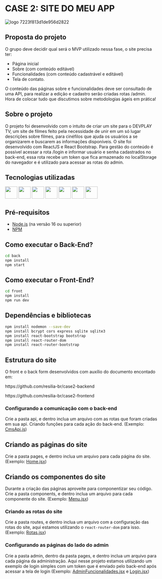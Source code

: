 <h1>CASE 2: SITE DO MEU APP</h1>

![logo 7223f813d1de956d2822](https://user-images.githubusercontent.com/85020469/222034303-c769a11c-bc6b-48b1-8617-d7d4457e0e28.png)

## Proposta do projeto

O grupo deve decidir qual será o MVP utilizado nessa fase, o site precisa ter:
<ul>
<li />Página inicial
<li />Sobre (com conteúdo editável)
<li />Funcionalidades (com conteúdo cadastrável e editável)
<li />Tela de contato.
</ul>
O conteúdo das páginas sobre e funcionalidades deve ser consultado de uma API, para realizar a edição e cadastro serão criadas rotas /admin.
<br />
Hora de colocar tudo que discutimos sobre metodologias ágeis em prática!
<br />

## Sobre o projeto

O projeto foi desenvolvido com o intuito de criar um site para o DEVPLAY TV, um site de filmes feito pela necessidade de unir em um só lugar descrições sobre filmes, para cinéfilos que ajuda os usuários a se organizarem e buscarem as informações disponíveis.
O site foi desenvolvido com ReactJS e React Bootstrap. Para gestão do conteúdo é possível acessar a rota /login e informar usuário e senha cadastrados no back-end, essa rota recebe um token que fica armazenado no localStorage do navegador e é utilizado para acessar as rotas do admin.

## Tecnologias utilizadas

<img src="https://cdn.jsdelivr.net/gh/devicons/devicon/icons/css3/css3-original-wordmark.svg" width="40" height="40"/> <img src="https://cdn.jsdelivr.net/gh/devicons/devicon/icons/html5/html5-original-wordmark.svg" width="40" height="40"/> <img src="https://cdn.jsdelivr.net/gh/devicons/devicon/icons/github/github-original.svg" width="40" height="40"/> <img src="https://cdn.jsdelivr.net/gh/devicons/devicon/icons/javascript/javascript-plain.svg" width="40" height="40"/> <img src="https://cdn.jsdelivr.net/gh/devicons/devicon/icons/rect/rect-original.svg)" width="40" height="40"/> <img src="https://cdn.jsdelivr.net/gh/devicons/devicon/icons/nodejs/nodejs-original.svg" width="40" height="40"/> <img src="https://cdn.jsdelivr.net/gh/devicons/devicon/icons/bootstrap/bootstrap-original.svg" width="40" height="40"/>

          


## Pré-requisitos

- [Node.js](https://nodejs.org/en/) (na versão 16 ou superior)
- [NPM](https://www.npmjs.com/)

## Como executar o Back-End?

```bash
cd back
npm install
npm start
```
## Como executar o Front-End?

```bash
cd front
npm install
npm run dev
```

## Dependências e bibliotecas

```bash
npm install nodemon --save-dev
npm install bcrypt cors express sqlite sqlite3
npm install react-bootstrap bootstrap
npm install react-router-dom
npm install react-router-bootstrap
```

## Estrutura do site

O front e o back form desenvolvidos com auxílio do documento encontado em:
<p>https://github.com/resilia-br/case2-backend</p>
<p>https://github.com/resilia-br/case2-frontend</p>

### Configurando a comunicação com o back-end

Crie a pasta api, e dentro inclua um arquivo com as rotas que foram criadas em sua api. Criando funções para cada ação do back-end. (Exemplo: [CmsApi.js](/Projeto-case2-main/front/src/api/CmsApi.js))

## Criando as páginas do site

Crie a pasta pages, e dentro inclua um arquivo para cada página do site. (Exemplo: [Home.jsx](/Projeto-case2-main/front/src/pages/Home.jsx))

## Criando os componentes do site

Durante a criação das páginas aproveite para componentizar seu código. Crie a pasta components, e dentro inclua um arquivo para cada componente do site. (Exemplo: [Menu.jsx](/Projeto-case2-main/front/src/components/Menu.jsx))

### Criando as rotas do site

Crie a pasta routes, e dentro inclua um arquivo com a configuração das rotas do site, aqui estamos utilizando o `react-router-dom` para isso. (Exemplo: [Rotas.jsx](/Projeto-case2-main/front/src/routes/Rotas.jsx))

### Configurando as páginas do lado do admin

Crie a pasta admin, dentro da pasta pages, e dentro inclua um arquivo para cada página da administração. Aqui nesse projeto estamos utilizando um exemplo de login simples com um token que é enviado pelo back-end após acessar a tela de login (Exemplo: [AdminFuncionalidades.jsx](/Projeto-case2-main/front/src/pages/admin/AdminFuncionalidades.jsx) e [Login.jsx](/Projeto-case2-main/front/src/pages/Login.jsx))
